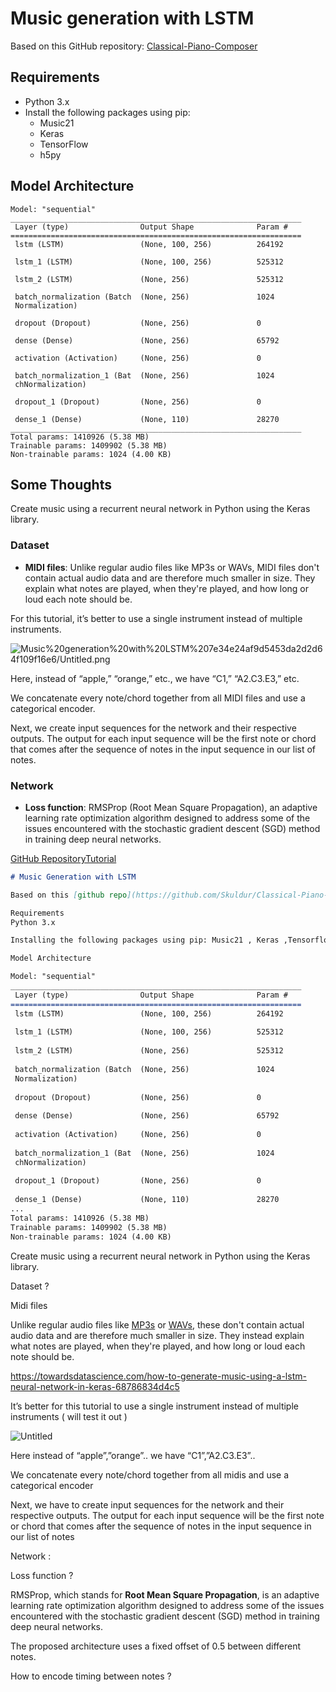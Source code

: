 # Music generation with LSTM

Based on this GitHub repository: [Classical-Piano-Composer](https://github.com/Skuldur/Classical-Piano-Composer)

## Requirements

- Python 3.x
- Install the following packages using pip:
    - Music21
    - Keras
    - TensorFlow
    - h5py

## Model Architecture

```
Model: "sequential"
_________________________________________________________________
 Layer (type)                Output Shape              Param #
=================================================================
 lstm (LSTM)                 (None, 100, 256)          264192

 lstm_1 (LSTM)               (None, 100, 256)          525312

 lstm_2 (LSTM)               (None, 256)               525312

 batch_normalization (Batch  (None, 256)               1024
 Normalization)

 dropout (Dropout)           (None, 256)               0

 dense (Dense)               (None, 256)               65792

 activation (Activation)     (None, 256)               0

 batch_normalization_1 (Bat  (None, 256)               1024
 chNormalization)

 dropout_1 (Dropout)         (None, 256)               0

 dense_1 (Dense)             (None, 110)               28270
_________________________________________________________________
Total params: 1410926 (5.38 MB)
Trainable params: 1409902 (5.38 MB)
Non-trainable params: 1024 (4.00 KB)

```

## Some Thoughts

Create music using a recurrent neural network in Python using the Keras library.

### Dataset

- **MIDI files**: Unlike regular audio files like MP3s or WAVs, MIDI files don't contain actual audio data and are therefore much smaller in size. They explain what notes are played, when they're played, and how long or loud each note should be.

For this tutorial, it’s better to use a single instrument instead of multiple instruments.

![Music%20generation%20with%20LSTM%207e34e24af9d5453da2d2d64f109f16e6/Untitled.png](Music%20generation%20with%20LSTM%207e34e24af9d5453da2d2d64f109f16e6/Untitled.png)

Here, instead of “apple,” “orange,” etc., we have “C1,” “A2.C3.E3,” etc.

We concatenate every note/chord together from all MIDI files and use a categorical encoder.

Next, we create input sequences for the network and their respective outputs. The output for each input sequence will be the first note or chord that comes after the sequence of notes in the input sequence in our list of notes.

### Network

- **Loss function**: RMSProp (Root Mean Square Propagation), an adaptive learning rate optimization algorithm designed to address some of the issues encountered with the stochastic gradient descent (SGD) method in training deep neural networks.

[GitHub Repository](https://github.com/Skuldur/Classical-Piano-Composer)[Tutorial](https://towardsdatascience.com/how-to-generate-music-using-a-lstm-neural-network-in-keras-68786834d4c5)

```markdown
# Music Generation with LSTM

Based on this [github repo](https://github.com/Skuldur/Classical-Piano-Composer)

Requirements
Python 3.x

Installing the following packages using pip: Music21 , Keras ,Tensorflow , h5py

Model Architecture 

Model: "sequential"
_________________________________________________________________
 Layer (type)                Output Shape              Param #   
=================================================================
 lstm (LSTM)                 (None, 100, 256)          264192    
                                                                 
 lstm_1 (LSTM)               (None, 100, 256)          525312    
                                                                 
 lstm_2 (LSTM)               (None, 256)               525312    
                                                                 
 batch_normalization (Batch  (None, 256)               1024      
 Normalization)                                                  
                                                                 
 dropout (Dropout)           (None, 256)               0         
                                                                 
 dense (Dense)               (None, 256)               65792     
                                                                 
 activation (Activation)     (None, 256)               0         
                                                                 
 batch_normalization_1 (Bat  (None, 256)               1024      
 chNormalization)                                                
                                                                 
 dropout_1 (Dropout)         (None, 256)               0         
                                                                 
 dense_1 (Dense)             (None, 110)               28270     
...
Total params: 1410926 (5.38 MB)
Trainable params: 1409902 (5.38 MB)
Non-trainable params: 1024 (4.00 KB)
```

Create music using a recurrent neural network in Python using the Keras library.

Dataset ? 

Midi files

Unlike regular audio files like [MP3s](https://www.lifewire.com/mp3-file-2622780) or [WAVs](https://www.lifewire.com/wav-wave-files-2622395), these don't contain actual audio data and are therefore much smaller in size. They instead explain what notes are played, when they're played, and how long or loud each note should be.

https://towardsdatascience.com/how-to-generate-music-using-a-lstm-neural-network-in-keras-68786834d4c5

It’s better for this tutorial to use a single instrument instead of multiple instruments ( will test it out )

![Untitled](Music%20generation%20with%20LSTM%207e34e24af9d5453da2d2d64f109f16e6/Untitled.png)

Here instead of “apple”,”orange”.. we have “C1”,”A2.C3.E3”..

We concatenate every note/chord together from all midis and use a categorical encoder 

Next, we have to create input sequences for the network and their respective outputs. The output for each input sequence will be the first note or chord that comes after the sequence of notes in the input sequence in our list of notes

Network :

Loss function ? 

RMSProp, which stands for **Root Mean Square Propagation**, is an adaptive learning rate optimization algorithm designed to address some of the issues encountered with the stochastic gradient descent (SGD) method in training deep neural networks.

The proposed architecture uses a fixed offset of 0.5 between different notes. 

How to encode timing between notes ?
